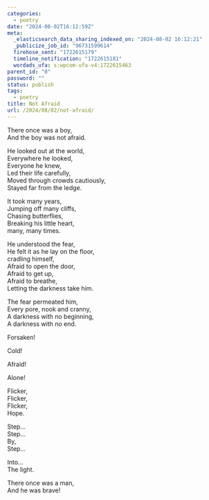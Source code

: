 ```yaml
---
categories:
  - poetry
date: "2024-08-02T16:12:59Z"
meta:
  _elasticsearch_data_sharing_indexed_on: "2024-08-02 16:12:21"
  _publicize_job_id: "96731599614"
  firehose_sent: "1722615179"
  timeline_notification: "1722615181"
  wordads_ufa: s:wpcom-ufa-v4:1722615463
parent_id: "0"
password: ""
status: publish
tags:
  - poetry
title: Not Afraid
url: /2024/08/02/not-afraid/
---
```


There once was a boy,\
And the boy was not afraid.

He looked out at the world,\
Everywhere he looked,\
Everyone he knew,\
Led their life carefully,\
Moved through crowds cautiously,\
Stayed far from the ledge.

It took many years,\
Jumping off many cliffs,\
Chasing butterflies,\
Breaking his little heart,\
many, many times.

He understood the fear,\
He felt it as he lay on the floor,\
cradling himself,\
Afraid to open the door,\
Afraid to get up,\
Afraid to breathe,\
Letting the darkness take him.

The fear permeated him,\
Every pore, nook and cranny,\
A darkness with no beginning,\
A darkness with no end.

Forsaken!

Cold!

Afraid!

Alone!

Flicker,\
Flicker,\
Flicker,\
Hope.

Step\...\
Step\...\
By,\
Step\...

Into\...\
The light.

There once was a man,\
And he was brave!
